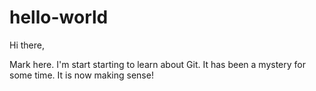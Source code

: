 # hello-world
Hi there,

Mark here. I'm start starting to learn about Git. It has been a mystery for some time. It is now making sense!
